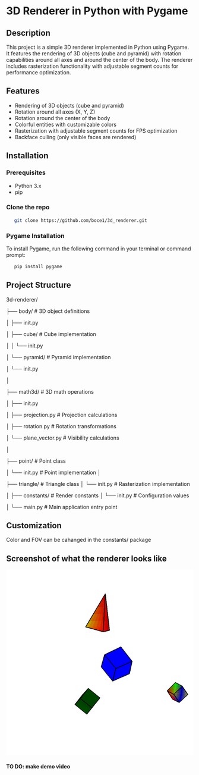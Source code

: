 # 3D Renderer in Python with Pygame

## Description
This project is a simple 3D renderer implemented in Python using Pygame. It features the rendering of 3D objects (cube and pyramid) with rotation capabilities around all axes and around the center of the body. The renderer includes rasterization functionality with adjustable segment counts for performance optimization.

## Features
- Rendering of 3D objects (cube and pyramid)
- Rotation around all axes (X, Y, Z)
- Rotation around the center of the body
- Colorful entities with customizable colors
- Rasterization with adjustable segment counts for FPS optimization
- Backface culling (only visible faces are rendered)

## Installation
### Prerequisites
- Python 3.x
- pip 

### Clone the repo
```bash
   git clone https://github.com/boce1/3d_renderer.git
```

### Pygame Installation
To install Pygame, run the following command in your terminal or command prompt:
```bash
   pip install pygame
```

## Project Structure
3d-renderer/

├── body/ # 3D object definitions


│ ├── init.py


│ ├── cube/ # Cube implementation


│ │ └── init.py


│ └── pyramid/ # Pyramid implementation


│ └── init.py


│


├── math3d/ # 3D math operations


│ ├── init.py


│ ├── projection.py # Projection calculations


│ ├── rotation.py # Rotation transformations


│ └── plane_vector.py # Visibility calculations


│


├── point/ # Point class


│ └── init.py # Point implementation
│


├── triangle/ # Triangle class
│ └── init.py # Rasterization implementation


│
├── constants/ # Render constants
│ └── init.py # Configuration values


│
└── main.py # Main application entry point


## Customization
Color and FOV can be cahanged in the constants/ package

## Screenshot of what the renderer looks like
![screenshot](scr.PNG)

#### TO DO: make demo video